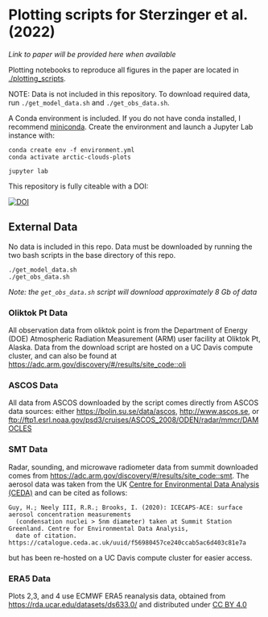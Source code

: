 # Plotting scripts for Sterzinger et al. (2022)

*Link to paper will be provided here when available*

Plotting notebooks to reproduce all figures in the paper are located in [./plotting_scripts](./plotting_scripts).

NOTE: Data is not included in this repository. To download required data, run `./get_model_data.sh` and `./get_obs_data.sh`.

A Conda environment is included. If you do not have conda installed, I recommend [miniconda](https://docs.conda.io/en/latest/miniconda.html). Create the environment and launch a Jupyter Lab instance with:
```
conda create env -f environment.yml
conda activate arctic-clouds-plots

jupyter lab
```

This repository is fully citeable with a DOI:

[![DOI](https://zenodo.org/badge/446681579.svg)](https://zenodo.org/badge/latestdoi/446681579)

## External Data
No data is included in this repo. Data must be downloaded by running the two bash scripts in the base directory of this repo.

```
./get_model_data.sh
./get_obs_data.sh
```
*Note: the `get_obs_data.sh` script will download approximately 8 Gb of data*

### Oliktok Pt Data
All observation data from oliktok point is from the Department of Energy (DOE) Atmospheric Radiation Measurement (ARM) user facility at Oliktok Pt, Alaska. Data from the download script are hosted on a UC Davis compute cluster, and can also be found at https://adc.arm.gov/discovery/#/results/site_code::oli

### ASCOS Data
All data from ASCOS downloaded by the script comes directly from ASCOS data sources: either https://bolin.su.se/data/ascos, http://www.ascos.se, or ftp://ftp1.esrl.noaa.gov/psd3/cruises/ASCOS_2008/ODEN/radar/mmcr/DAMOCLES

### SMT Data
Radar, sounding, and microwave radiometer data from summit downloaded comes from https://adc.arm.gov/discovery/#/results/site_code::smt. The aerosol data was taken from the UK [Centre for Environmental Data Analysis (CEDA)](https://catalogue.ceda.ac.uk/uuid/f56980457ce240ccab5ac6d403c81e7a) and can be cited as follows:
```
Guy, H.; Neely III, R.R.; Brooks, I. (2020): ICECAPS-ACE: surface aerosol concentration measurements 
  (condensation nuclei > 5nm diameter) taken at Summit Station Greenland. Centre for Environmental Data Analysis, 
  date of citation. https://catalogue.ceda.ac.uk/uuid/f56980457ce240ccab5ac6d403c81e7a
```

but has been re-hosted on a UC Davis compute cluster for easier access.

### ERA5 Data
Plots 2,3, and 4 use ECMWF ERA5 reanalysis data, obtained from https://rda.ucar.edu/datasets/ds633.0/ and distributed under [CC BY 4.0](https://creativecommons.org/licenses/by/4.0/)
